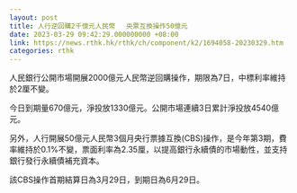```yaml
---
layout: post
title: 人行逆回購2千億元人民幣　 央票互換操作50億元
date: 2023-03-29 09:42:29.000000000 +08:00
link: https://news.rthk.hk/rthk/ch/component/k2/1694058-20230329.htm
categories: rthk
---
```


人民銀行公開市場開展2000億元人民幣逆回購操作，期限為7日，中標利率維持於2厘不變。

今日到期量670億元，淨投放1330億元。公開市場連續3日累計淨投放4540億元。

另外，人行開展50億元人民幣3個月央行票據互換(CBS)操作，是今年第3期，費率維持於0.1%不變，票面利率為2.35厘，以提高銀行永續債的市場動性，並支持銀行發行永續債補充資本。

該CBS操作首期結算日為3月29日，到期日為6月29日。
